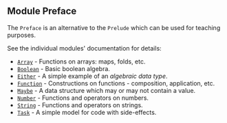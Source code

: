 ## Module Preface

The `Preface` is an alternative to the `Prelude` which can be used for teaching purposes.

See the individual modules' documentation for details:

- [`Array`](Array.md)          - Functions on arrays: maps, folds, etc.
- [`Boolean`](Boolean.md)      - Basic boolean algebra.
- [`Either`](Either.md)        - A simple example of an _algebraic data type_.
- [`Function`](Function.md)    - Constructions on functions - composition, application, etc.
- [`Maybe`](Maybe.md)          - A data structure which may or may not contain a value.
- [`Number`](Number.md)        - Functions and operators on numbers.
- [`String`](String.md)        - Functions and operators on strings.
- [`Task`](Task.md)            - A simple model for code with side-effects.


